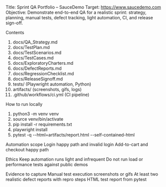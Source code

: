 Title: Sprint QA Portfolio – SauceDemo
Target: https://www.saucedemo.com
Objective: Demonstrate end-to-end QA for a realistic sprint: strategy, planning, manual tests, defect tracking, light automation, CI, and release sign-off.

Contents
1. docs/QA_Strategy.md
2. docs/TestPlan.md
3. docs/TestScenarios.md
4. docs/TestCases.md
5. docs/ExploratoryCharters.md
6. docs/DefectReports.md
7. docs/RegressionChecklist.md
8. docs/ReleaseSignoff.md
9. tests/ (Playwright automation, Python)
10. artifacts/ (screenshots, gifs, logs)
11. .github/workflows/ci.yml (CI pipeline)

How to run locally
1) python3 -m venv venv
2) source venv/bin/activate
3) pip install -r requirements.txt
4) playwright install
5) pytest -q --html=artifacts/report.html --self-contained-html

Automation scope
Login happy path and invalid login
Add-to-cart and checkout happy path

Ethics
Keep automation runs light and infrequent
Do not run load or performance tests against public demos

Evidence to capture
Manual test execution screenshots or gifs
At least two realistic defect reports with repro steps
HTML test report from pytest
